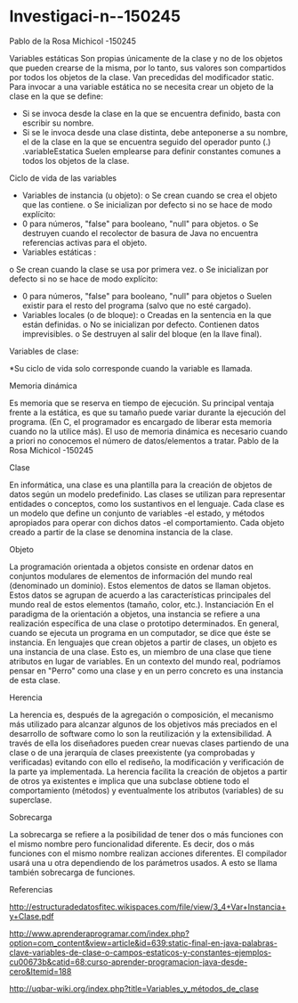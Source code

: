 # Investigaci-n--150245

Pablo de la Rosa Michicol -150245

Variables estáticas 
Son propias únicamente de la clase y no de los objetos que pueden crearse de la misma, por lo tanto, sus valores son compartidos por todos los objetos de la clase. Van precedidas del modificador static. 
Para invocar a una variable estática no se necesita crear un objeto de la clase en la que se define: 
* Si se invoca desde la clase en la que se encuentra definido, basta con escribir su nombre. 
* Si se le invoca desde una clase distinta, debe anteponerse a su nombre, el de la clase en la que se encuentra seguido del operador punto (.) <NombreClase>.variableEstatica 
Suelen emplearse para definir constantes comunes a todos los objetos de la clase. 


Ciclo de vida de las variables 


* Variables de instancia (u objeto): 
o Se crean cuando se crea el objeto que las contiene. 
o Se inicializan por defecto si no se hace de modo explícito: 
* 0 para números, "false" para booleano, "null" para objetos. 
o Se destruyen cuando el recolector de basura de Java no encuentra referencias activas para el objeto. 
* Variables estáticas : 

o Se crean cuando la clase se usa por primera vez. 
o Se inicializan por defecto si no se hace de modo explícito: 
* 0 para números, "false" para booleano, "null" para objetos 
o Suelen existir para el resto del programa (salvo que no esté cargado). 
* Variables locales (o de bloque): 
o Creadas en la sentencia en la que están definidas. 
o No se inicializan por defecto. Contienen datos imprevisibles. 
o Se destruyen al salir del bloque (en la llave final).

Variables de clase:

*Su ciclo de vida solo corresponde cuando la variable es llamada.
 
Memoria dinámica 

Es memoria que se reserva en tiempo de ejecución. Su principal ventaja frente a la estática, es que su tamaño puede variar durante la ejecución del programa. (En C, el programador es encargado de liberar esta memoria cuando no la utilice más). El uso de memoria dinámica es necesario cuando a priori no conocemos el número de datos/elementos a tratar. 
Pablo de la Rosa Michicol -150245

Clase 

En informática, una clase es una plantilla para la creación de objetos de datos según un modelo predefinido. Las clases se utilizan para representar entidades o conceptos, como los sustantivos en el lenguaje. Cada clase es un modelo que define un conjunto de variables -el estado, y métodos apropiados para operar con dichos datos -el comportamiento. Cada objeto creado a partir de la clase se denomina instancia de la clase. 

Objeto 

La programación orientada a objetos consiste en ordenar datos en conjuntos modulares de elementos de información del mundo real (denominado un dominio). Estos elementos de datos se llaman objetos. Estos datos se agrupan de acuerdo a las características principales del mundo real de estos elementos (tamaño, color, etc.). 
Instanciación 
En el paradigma de la orientación a objetos, una instancia se refiere a una realización específica de una clase o prototipo determinados. En general, cuando se ejecuta un programa en un computador, se dice que éste se instancia. En lenguajes que crean objetos a partir de clases, un objeto es una instancia de una clase. Esto es, un miembro de una clase que tiene atributos en lugar de variables. En un contexto del mundo real, podríamos pensar en "Perro" como una clase y en un perro concreto es una instancia de esta clase. 

Herencia 

La herencia es, después de la agregación o composición, el mecanismo más utilizado para alcanzar algunos de los objetivos más preciados en el desarrollo de software como lo son la reutilización y la extensibilidad. A través de ella los 
diseñadores pueden crear nuevas clases partiendo de una clase o de una jerarquía de clases preexistente (ya comprobadas y verificadas) evitando con ello el rediseño, la modificación y verificación de la parte ya implementada. La herencia facilita la creación de objetos a partir de otros ya existentes e implica que una subclase obtiene todo el comportamiento (métodos) y eventualmente los atributos (variables) de su superclase. 

Sobrecarga 

La sobrecarga se refiere a la posibilidad de tener dos o más funciones con el mismo nombre pero funcionalidad diferente. Es decir, dos o más funciones con el mismo nombre realizan acciones diferentes. El compilador usará una u otra dependiendo de los parámetros usados. A esto se llama también sobrecarga de funciones.




Referencias

http://estructuradedatosfitec.wikispaces.com/file/view/3_4+Var+Instancia+y+Clase.pdf

http://www.aprenderaprogramar.com/index.php?option=com_content&view=article&id=639:static-final-en-java-palabras-clave-variables-de-clase-o-campos-estaticos-y-constantes-ejemplos-cu00673b&catid=68:curso-aprender-programacion-java-desde-cero&Itemid=188

http://uqbar-wiki.org/index.php?title=Variables_y_métodos_de_clase

